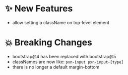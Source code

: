 # ✨ New Features

- allow setting a className on top-level element

# 💥 Breaking Changes

- bootstrap@4 has been replaced with bootstrap@5
- classNames are now like: `pxn-input pxn-input-[type]`
- there is no longer a default margin-bottom
